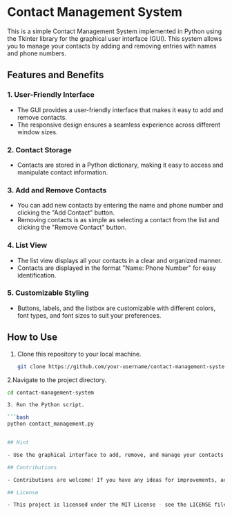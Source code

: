 # Contact Management System

This is a simple Contact Management System implemented in Python using the Tkinter library for the graphical user interface (GUI). This system allows you to manage your contacts by adding and removing entries with names and phone numbers.

## Features and Benefits

### 1. User-Friendly Interface

- The GUI provides a user-friendly interface that makes it easy to add and remove contacts.
- The responsive design ensures a seamless experience across different window sizes.

### 2. Contact Storage

- Contacts are stored in a Python dictionary, making it easy to access and manipulate contact information.

### 3. Add and Remove Contacts

- You can add new contacts by entering the name and phone number and clicking the "Add Contact" button.
- Removing contacts is as simple as selecting a contact from the list and clicking the "Remove Contact" button.

### 4. List View

- The list view displays all your contacts in a clear and organized manner.
- Contacts are displayed in the format "Name: Phone Number" for easy identification.

### 5. Customizable Styling

- Buttons, labels, and the listbox are customizable with different colors, font types, and font sizes to suit your preferences.

## How to Use

1. Clone this repository to your local machine.

   ```bash
   git clone https://github.com/your-username/contact-management-system.git

2.Navigate to the project directory.

   ```bash
   cd contact-management-system

3. Run the Python script.

   ```bash
   python contact_management.py


## Hint

   - Use the graphical interface to add, remove, and manage your contacts.

## Contributions

   - Contributions are welcome! If you have any ideas for improvements, additional features, or bug fixes, feel free to open an issue or submit a pull request.

## License

   - This project is licensed under the MIT License - see the LICENSE file for details.
